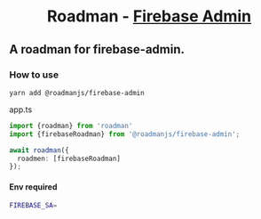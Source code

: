 
<p align="center">
  <h1 align="center"> Roadman - <a href="https://firebase.google.com" target="_blank">Firebase Admin</a>   </h1>
</p>


## A roadman for firebase-admin.

### How to use
```
yarn add @roadmanjs/firebase-admin
```

app.ts
```ts
import {roadman} from 'roadman'
import {firebaseRoadman} from '@roadmanjs/firebase-admin';

await roadman({
  roadmen: [firebaseRoadman]
});
```

#### Env required
```sh
FIREBASE_SA= 
```
